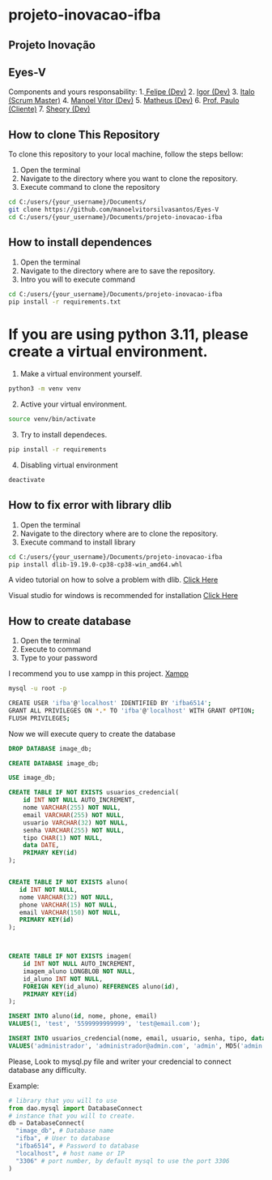 # projeto-inovacao-ifba
## Projeto Inovação 
## Eyes-V

Components and yours responsability:
1.[ Felipe (Dev)](https://github.com/Felipegdecastro) 
2. [Igor (Dev)](https://github.com/igorttosta)
3. [Italo (Scrum Master)](https://github.com/Itaperam)
4. [Manoel Vitor (Dev)](https://github.com/manoelvitorsilvasantos)
5. [Matheus (Dev)](https://github.com/limabarreto)
6. [Prof. Paulo (Cliente)](https://github.com/pauloperris)
7. [Sheory (Dev)](https://github.com/sheory)

## How to clone This Repository

To clone this repository to your local machine, follow the steps bellow:

1. Open the terminal
2. Navigate to the directory where you want to clone  the repository.
3. Execute command to clone the repository

```bash
cd C:/users/{your_username}/Documents/
git clone https://github.com/manoelvitorsilvasantos/Eyes-V
cd C:/users/{your_username}/Documents/projeto-inovacao-ifba
```

## How to install dependences
1. Open the terminal
2. Navigate to the directory where are to save the repository.
3. Intro you will to execute  command

```bash
cd C:/users/{your_username}/Documents/projeto-inovacao-ifba
pip install -r requirements.txt
```

# If you are  using python 3.11, please create a virtual environment.
1. Make a virtual environment yourself.
```bash
python3 -m venv venv
```
2. Active your virtual environment.
```bash
source venv/bin/activate
```
3. Try to install dependeces.
```bash
pip install -r requirements
```
4. Disabling virtual environment
```bash
deactivate
```
## How to fix error with library dlib
1. Open the terminal
2. Navigate to the directory where are to clone the repository.
3. Execute command to install library
```bash
cd C:/users/{your_username}/Documents/projeto-inovacao-ifba
pip install dlib-19.19.0-cp38-cp38-win_amd64.whl
```
A video tutorial on how to solve a problem with dlib.
[Click Here](https://www.youtube.com/watch?v=d0pMd-MLqtc)

Visual studio for windows is recommended for installation
[Click Here](https://visualstudio.microsoft.com/pt-br/downloads/)

## How to create database

1. Open the terminal
2. Execute to command
3. Type to your password

I recommend you to use xampp in this project.
[Xampp](https://www.apachefriends.org/download.html)

```bash
mysql -u root -p
```
```bash
CREATE USER 'ifba'@'localhost' IDENTIFIED BY 'ifba6514';
GRANT ALL PRIVILEGES ON *.* TO 'ifba'@'localhost' WITH GRANT OPTION;
FLUSH PRIVILEGES;
```

Now we will execute query to create the database
```sql
DROP DATABASE image_db;

CREATE DATABASE image_db;

USE image_db;

CREATE TABLE IF NOT EXISTS usuarios_credencial(
	id INT NOT NULL AUTO_INCREMENT,
	nome VARCHAR(255) NOT NULL,
	email VARCHAR(255) NOT NULL,
	usuario VARCHAR(32) NOT NULL,
	senha VARCHAR(255) NOT NULL,
	tipo CHAR(1) NOT NULL,
	data DATE,
	PRIMARY KEY(id)
);


CREATE TABLE IF NOT EXISTS aluno(
   id INT NOT NULL,
   nome VARCHAR(32) NOT NULL,
   phone VARCHAR(15) NOT NULL,
   email VARCHAR(150) NOT NULL,
   PRIMARY KEY(id)
);



CREATE TABLE IF NOT EXISTS imagem(
	id INT NOT NULL AUTO_INCREMENT,
	imagem_aluno LONGBLOB NOT NULL,
	id_aluno INT NOT NULL,
	FOREIGN KEY(id_aluno) REFERENCES aluno(id),
	PRIMARY KEY(id)
);

INSERT INTO aluno(id, nome, phone, email)
VALUES(1, 'test', '5599999999999', 'test@email.com');

INSERT INTO usuarios_credencial(nome, email, usuario, senha, tipo, data)
VALUES('administrador', 'administrador@admin.com', 'admin', MD5('admin'), '1', CURDATE());
```
Please, Look to mysql.py file and writer your credencial to connect database any difficulty.

Example:


```python
# library that you will to use
from dao.mysql import DatabaseConnect
# instance that you will to create.
db = DatabaseConnect(
  "image_db", # Database name
  "ifba", # User to database
  "ifba6514", # Password to database
  "localhost", # host name or IP
  "3306" # port number, by default mysql to use the port 3306
)
```
